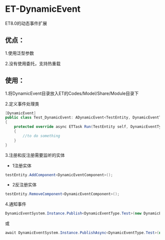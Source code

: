 # ET-DynamicEvent
ET8.0的动态事件扩展

## 优点：

1.使用泛型参数

2.没有使用委托，支持热重载

## 使用：

1.将DynamicEvent目录放入ET的Codes/Model/Share/Module目录下

2.定义事件处理类
```csharp
[DynamicEvent]
public class Test_DynamicEvent: ADynamicEvent<TestEntity, DynamicEventType.Test>
{
    protected override async ETTask Run(TestEntity self, DynamicEventType.Test arg)
    {
        //to do something
    }
}
```

3.注册和反注册需要监听的实体

- 1注册实体
```csharp
testEntity.AddComponent<DynamicEventComponent>();
```

- 2反注册实体
```csharp
testEntity.RemoveComponent<DynamicEventComponent>();
```

4.通知事件
```csharp
DynamicEventSystem.Instance.Publish<DynamicEventType.Test>(new DynamicEventType.Test());
```
或
```csharp
await DynamicEventSystem.Instance.PublishAsync<DynamicEventType.Test>(new DynamicEventType.Test());
```
